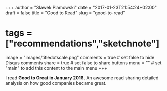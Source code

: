 +++
author = "Slawek Plamowski"
date = "2017-01-23T21:54:24+02:00"
draft = false
title = "Good to Read"
slug = "good-to-read"
# tags = ["recommendations","sketchnote"]
image = "images/titledotscale.png"
comments = true     # set false to hide Disqus comments
share = true        # set false to share buttons
menu = ""       # set "main" to add this content to the main menu
+++

I read **Good to Great in January 2016**. An awesome read sharing detailed analysis on how good companies became great.